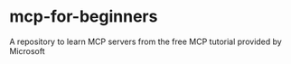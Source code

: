 # mcp-for-beginners
A repository to learn MCP servers from the free MCP tutorial provided by Microsoft
